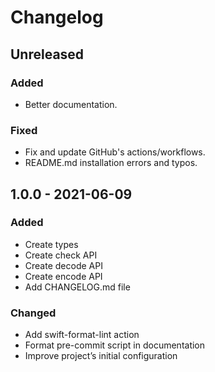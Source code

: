 # Changelog

## Unreleased
### Added
- Better documentation.

### Fixed
- Fix and update GitHub's actions/workflows.
- README.md installation errors and typos.

## 1.0.0 - 2021-06-09
### Added
- Create types
- Create check API
- Create decode API
- Create encode API
- Add CHANGELOG.md file

### Changed
- Add swift-format-lint action
- Format pre-commit script in documentation
- Improve project’s initial configuration
